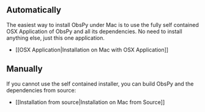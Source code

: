 ## Automatically

The easiest way to install ObsPy under Mac is to use the fully self contained OSX Application of ObsPy and all its dependencies. No need to install anything else, just this one application.

  * [[OSX Application|Installation on Mac with OSX Application]]

## Manually

If you cannot use the self contained installer, you can build ObsPy and the dependencies from source:

 * [[Installation from source|Installation on Mac from Source]]